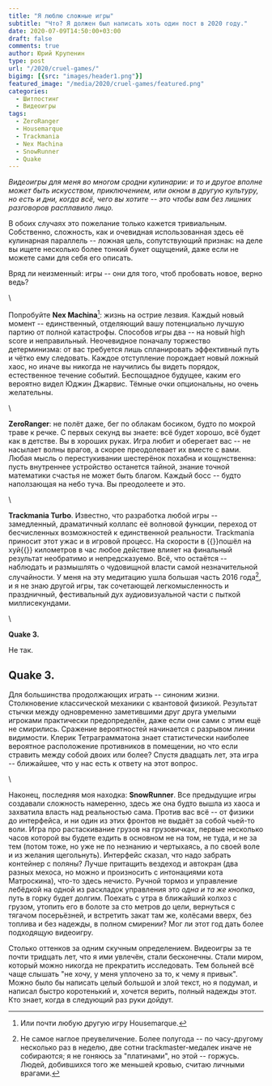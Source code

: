 ```yaml
---
title: "Я люблю сложные игры"
subtitle: "Что? Я должен был написать хоть один пост в 2020 году."
date: 2020-07-09T14:50:00+03:00
draft: false
comments: true
author: Юрий Крупенин
type: post
url: "/2020/cruel-games/"
bigimg: [{src: "images/header1.png"}]
featured_image: "/media/2020/cruel-games/featured.png"
categories:
  - Шитпостинг
  - Видеоигры
tags:
  - ZeroRanger
  - Housemarque
  - Trackmania
  - Nex Machina
  - SnowRunner
  - Quake
---
```


*Видеоигры для меня во многом сродни кулинарии: и то и другое вполне может быть искусством, приключением, или окном в другую культуру, но есть и дни, когда всё, чего вы хотите -- это чтобы вам без лишних разговоров расплавило лицо.*

В обоих случаях это пожелание только кажется тривиальным. Собственно, сложность, как и очевидная использованная здесь её кулинарная параллель -- ложная цель, сопутствующий признак: на деле вы ищете несколько более тонкий букет ощущений, даже если не можете сами для себя его описать.

Вряд ли неизменный: игры -- они для того, чтоб пробовать новое, верно ведь?

\

Попробуйте **Nex Machina**[^mark1]: жизнь на острие лезвия. Каждый новый момент -- единственный, отделяющий вашу потенциально лучшую партию от полной катастрофы. Способов игры два -- на новый high score и неправильный. Неочевидное поначалу торжество детерминизма: от вас требуется лишь спланировать эффективный путь и чётко ему следовать. Каждое отступление порождает новый ложный хаос, но иначе вы никогда не научились бы видеть порядок, естественное течение событий. Беспощадное будущее, каким его вероятно видел Юджин Джарвис. Тёмные очки опциональны, но очень желательны.

\

**ZeroRanger**: не полёт даже, бег по облакам босиком, будто по мокрой траве к речке. С первых секунд вы знаете: всё будет хорошо, всё будет как в детстве. Вы в хороших руках. Игра любит и оберегает вас -- не насылает волны врагов, а скорее преодолевает их вместе с вами. Любая мысль о перестукивании шестерёнок похабна и кощунственна: пусть внутреннее устройство останется тайной, знание точной математики счастья не может быть благом. Каждый босс -- будто наползающая на небо туча. Вы преодолеете и это.

\

**Trackmania Turbo**. Известно, что разработка любой игры -- замедленный, драматичный коллапс её волновой функции, переход от бесчисленных возможностей к единственной реальности. Trackmania приносит этот ужас и в игровой процесс. На скорости в {{<spoiler>}}пошёл на хуй{{</spoiler>}} километров в час любое действие влияет на финальный результат необратимо и непредсказуемо. Всё, что остаётся -- наблюдать и размышлять о чудовищной власти самой незначительной случайности. У меня на эту медитацию ушла большая часть 2016 года[^mark2], и я не знаю другой игры, так сочетающей легкомысленность и праздничный, фестивальный дух аудиовизуальной части с пыткой миллисекундами.

\

**Quake 3.**

Не так.

## Quake 3.

Для большинства продолжающих играть -- синоним жизни. Столкновение классической механики с квантовой физикой. Результат стычки между одновременно заметившими друг друга умелыми игроками практически предопределён, даже если они сами с этим ещё не смирились. Сражение вероятностей начинается с разрывом линии видимости. Клерик Тетраграмматона знает статистически наиболее вероятное расположение противников в помещении, но что если стравить между собой двоих или более? Спустя двадцать лет, эта игра -- ближайшее, что у нас есть к ответу на этот вопрос.

\

Наконец, последняя моя находка: **SnowRunner**. Все предыдущие игры создавали сложность намеренно, здесь же она будто вышла из хаоса и захватила власть над реальностью сама. Против вас всё -- от физики до интерфейса, и ни один из этих фронтов не выдаёт за собой чьей-то воли. Игра про растаскивание грузов на грузовичках, первые несколько часов которой вы будете ездить в основном не на том, не туда, и не за тем (потом тоже, но уже не по незнанию и чертыхаясь, а по своей воле и из желания щегольнуть). Интерфейс сказал, что надо забрать контейнер с поляны? Лучше притащить вездеход и автокран (два разных мехоса, но можно и произносить с интонациями кота Матроскина), что-то здесь нечисто. Ручной тормоз и управление лебёдкой на одной из раскладок управления это _одна и та же кнопка_, путь в горку будет долгим. Поехать с  утра в ближайший колхоз с грузом, утопить его в болоте за сто метров до цели, вернуться с тягачом посерьёзней, и встретить закат там же, колёсами вверх, без топлива и без надежды, в полном смирении? Мог ли этот год дать более подходящую видеоигру.


Столько оттенков за одним скучным определением. Видеоигры за те почти тридцать лет, что я ими увлечён, стали бесконечны. Стали миром, который можно никогда не прекратить исследовать. Тем больней всё чаще слышать "не хочу, у меня уплочено за то, к чему я привык". Можно было бы написать целый большой и злой текст, но я подумал, и написал быстро коротенький и, хочется верить, полный надежды этот. Кто знает, когда в следующий раз руки дойдут.



[^mark1]: Или почти любую другую игру Housemarque.

[^mark2]: Не самое наглое преувеличение. Более полугода -- по часу-другому несколько раз в неделю, две сотни trackmaster-медалек иначе не собираются; я не гоняюсь за "платинами", но этой -- горжусь. Людей, добившихся того же меньшей кровью, считаю личными врагами.